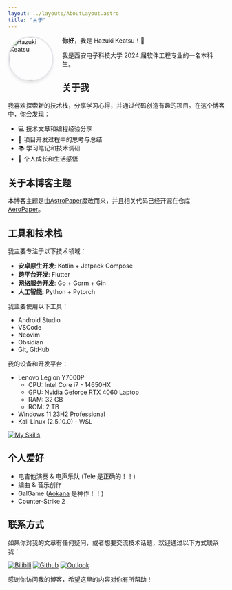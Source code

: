 ```yaml
---
layout: ../layouts/AboutLayout.astro
title: "关于"
---
```


<div class="prose">
    <img align="left" src="/assets/profile_picture.jpg" alt="Hazuki Keatsu" style="width: 100px; height: 100px; border-radius: 50%; object-fit: cover; border: 3px solid #e5e7eb; box-shadow: 0 4px 6px -1px rgba(0, 0, 0, 0.1);margin: 0 20px 0 0">
</div>

**你好**，我是 Hazuki Keatsu！👋

我是西安电子科技大学 2024 届软件工程专业的一名本科生。

## 关于我

我喜欢探索新的技术栈，分享学习心得，并通过代码创造有趣的项目。在这个博客中，你会发现：

- 💻 技术文章和编程经验分享
- 🚀 项目开发过程中的思考与总结
- 📚 学习笔记和技术调研
- 🌱 个人成长和生活感悟

## 关于本博客主题

本博客主题是由[AstroPaper](https://github.com/satnaing/astro-paper)魔改而来，并且相关代码已经开源在仓库[AeroPaper](http://github.com/hazuki-keatsu/aero-paper)。

## 工具和技术栈

我主要专注于以下技术领域：

- **安卓原生开发**: Kotlin + Jetpack Compose
- **跨平台开发**: Flutter
- **网络服务开发**: Go + Gorm + Gin
- **人工智能**: Python + Pytorch

我主要使用以下工具：

- Android Studio
- VSCode
- Neovim
- Obsidian
- Git, GitHub

我的设备和开发平台：

- Lenovo Legion Y7000P 
    - CPU: Intel Core i7 - 14650HX
    - GPU: Nvidia Geforce RTX 4060 Laptop
    - RAM: 32 GB
    - ROM: 2 TB
- Windows 11 23H2 Professional
- Kali Linux (2.5.10.0) - WSL

<a class="prose" href="https://skillicons.dev" style="display: inline-block;"><img src="https://skillicons.dev/icons?i=androidstudio,cpp,flutter,dart,git,github,go,kotlin,latex,linux,md,neovim,obsidian,py,pytorch,windows,vscode,sqlite&perline=9" alt="My Skills"></a>

## 个人爱好

- 电吉他演奏 & 电声乐队 (Tele 是正确的！！)
- 编曲 & 音乐创作
- GalGame ([Aokana](https://sprite.net/aokana) 是神作！！)
- Counter-Strike 2

## 联系方式

如果你对我的文章有任何疑问，或者想要交流技术话题，欢迎通过以下方式联系我：

<div class="prose">
    <a class="prose" href="https://space.bilibili.com/392082366" style="display: inline-block;"><img src="https://img.shields.io/badge/dynamic/json?style=flat-square&label=Bilibili+Follows&labelColor=FE7398&color=282C34&query=$.data.follower&url=https://api.bilibili.com/x/relation/stat?vmid=392082366&longCache=true&logo=bilibili&logoColor=white" alt="Bilibili"></a>
    <a class="prose" href="https://github.com/hazuki-keatsu" style="display: inline-block;"><img src="https://img.shields.io/badge/dynamic/json?style=flat-square&label=GitHub+Followers&suffix=%20&query=%24.data.totalSubs&url=https%3A%2F%2Fapi.spencerwoo.com%2Fsubstats%2F%3Fsource%3Dgithub%26queryKey%3Dhazuki-keatsu&labelColor=282c34&color=353940&logo=github&longCache=true" alt="Github"></a>
    <a class="prose" href="mailto:yeyuefeng699@outlook.com" style="display: inline-block;"><img src="https://img.shields.io/badge/Outlook-Mail_to_Me-0F6CBD?style=flat-square&logo=gmail&logoColor=FFFFFF&logoSize=auto" alt="Outlook"></a>
</div>

感谢你访问我的博客，希望这里的内容对你有所帮助！
